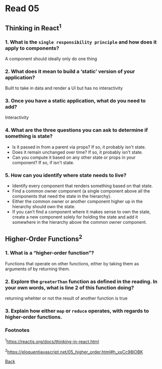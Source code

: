 # Read 05

## Thinking in React<sup>1</sup>

### 1. What is the `single responsibility principle` and how does it apply to components?

  A component should ideally only do one thing

### 2. What does it mean to build a ‘static’ version of your application?

  Built to take in data and render a UI but has no interactivity

### 3. Once you have a static application, what do you need to add?

  Interactivity

### 4. What are the three questions you can ask to determine if something is state?

* Is it passed in from a parent via props? If so, it probably isn't state.
* Does it remain unchanged over time? If so, it probably isn't state.
* Can you compute it based on any other state or props in your component? If so, if isn't state.

### 5. How can you identify where state needs to live?

* Identify every component that renders something based on that state.
* Find a common owner component (a single component above all the components that need the state in the hierarchy).
* Either the common owner or another component higher up in the hierarchy should own the state.
* If you can’t find a component where it makes sense to own the state, create a new component solely for holding the state and add it somewhere in the hierarchy above the common owner component.

## Higher-Order Functions<sup>2</sup>

### 1. What is a “higher-order function”?

  Functions that operate on other functions, either by taking them as arguments of by returning them.

### 2. Explore the `greaterThan` function as defined in the reading. In your own words, what is line 2 of this function doing?

  returning whehter or not the result of another function is true

### 3. Explain how either `map` or `reduce` operates, with regards to higher-order functions.

### Footnotes

<sup>1</sup>https://reactjs.org/docs/thinking-in-react.html

<sup>2</sup>https://eloquentjavascript.net/05_higher_order.html#h_xxCc98lOBK

[Back](/reading-notes/301/301-TOC.html)